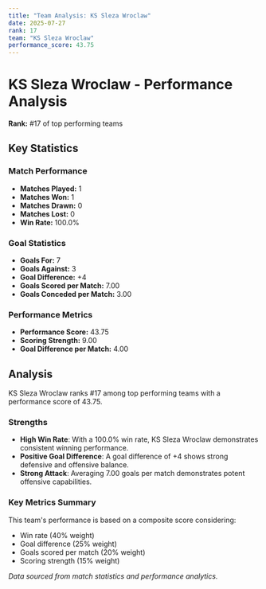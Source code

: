 ```yaml
---
title: "Team Analysis: KS Sleza Wroclaw"
date: 2025-07-27
rank: 17
team: "KS Sleza Wroclaw"
performance_score: 43.75
---
```


# KS Sleza Wroclaw - Performance Analysis

**Rank:** #17 of top performing teams

## Key Statistics

### Match Performance
- **Matches Played:** 1
- **Matches Won:** 1
- **Matches Drawn:** 0
- **Matches Lost:** 0
- **Win Rate:** 100.0%

### Goal Statistics
- **Goals For:** 7
- **Goals Against:** 3
- **Goal Difference:** +4
- **Goals Scored per Match:** 7.00
- **Goals Conceded per Match:** 3.00

### Performance Metrics
- **Performance Score:** 43.75
- **Scoring Strength:** 9.00
- **Goal Difference per Match:** 4.00

## Analysis

KS Sleza Wroclaw ranks #17 among top performing teams with a performance score of 43.75.

### Strengths
- **High Win Rate**: With a 100.0% win rate, KS Sleza Wroclaw demonstrates consistent winning performance.
- **Positive Goal Difference**: A goal difference of +4 shows strong defensive and offensive balance.
- **Strong Attack**: Averaging 7.00 goals per match demonstrates potent offensive capabilities.

### Key Metrics Summary

This team's performance is based on a composite score considering:
- Win rate (40% weight)
- Goal difference (25% weight) 
- Goals scored per match (20% weight)
- Scoring strength (15% weight)

*Data sourced from match statistics and performance analytics.*
